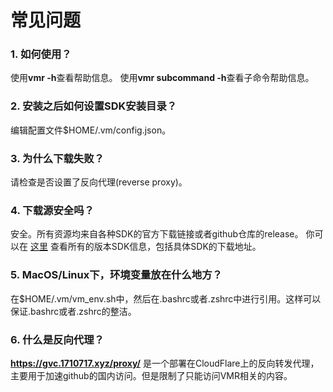 # 常见问题

### 1. 如何使用？

使用**vmr -h**查看帮助信息。
使用**vmr subcommand -h**查看子命令帮助信息。

### 2. 安装之后如何设置SDK安装目录？

编辑配置文件$HOME/.vm/config.json。

### 3. 为什么下载失败？

请检查是否设置了反向代理(reverse proxy)。

### 4. 下载源安全吗？

安全。所有资源均来自各种SDK的官方下载链接或者github仓库的release。
你可以在 [这里](https://github.com/gvcgo/resources) 查看所有的版本SDK信息，包括具体SDK的下载地址。

### 5. MacOS/Linux下，环境变量放在什么地方？

在$HOME/.vm/vm_env.sh中，然后在.bashrc或者.zshrc中进行引用。这样可以保证.bashrc或者.zshrc的整洁。

### 6. 什么是反向代理？

**https://gvc.1710717.xyz/proxy/** 是一个部署在CloudFlare上的反向转发代理，主要用于加速github的国内访问。但是限制了只能访问VMR相关的内容。
